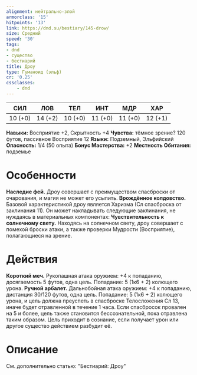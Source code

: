 ```yaml
---
alignment: нейтрально-злой
armorclass: '15'
hitpoints: '13'
link: https://dnd.su/bestiary/145-drow/
size: Средний
speed: '30'
tags:
- dnd
- существо
- бестиарий
title: Дроу
type: Гуманоид (эльф)
cr: '0.25'
cssclasses:
    - dnd
---
```



| СИЛ | ЛОВ | ТЕЛ | ИНТ | МДР | ХАР |
|---|---|---|---|---|---|
| 10 (+0) | 14 (+2) | 10 (+0) | 11 (+0) | 11 (+0) | 12 (+1) |
**Навыки:** Восприятие +2, Скрытность +4
**Чувства:** тёмное зрение? 120 футов, пассивное Восприятие 12
**Языки:** Подземный, Эльфийский
**Опасность:** 1/4 (50 опыта)
**Бонус Мастерства:** +2
**Местность Обитания:** подземье


# Особенности
**Наследие фей.** Дроу совершает с преимуществом спасброски от очарования, и магия не может его усыпить.
**Врождённое колдовство.** Базовой характеристикой дроу является Харизма (Сл спасброска от заклинания 11). Он может накладывать следующие заклинания, не нуждаясь в материальных компонентах:
**Чувствительность к солнечному свету.** Находясь на солнечном свету, дроу совершает с помехой броски атаки, а также проверки Мудрости (Восприятие), полагающиеся на зрение.


# Действия
**Короткий меч.** Рукопашная атака оружием: +4 к попаданию, досягаемость 5 футов, одна цель. Попадание: 5 (1к6 + 2) колющего урона.
**Ручной арбалет.** Дальнобойная атака оружием: +4 к попаданию, дистанция 30/120 футов, одна цель. Попадание: 5 (1к6 + 2) колющего урона, и цель должна преуспеть в спасброске Телосложения Сл 13, иначе будет отравленной в течение 1 часа. Если спасбросок провален на 5 и более, цель также становится бессознательной, пока отравлена таким образом. Цель приходит в сознание, если получает урон или другое существо действием разбудит её.


# Описание
См. дополнительно статью: "Бестиарий: Дроу"